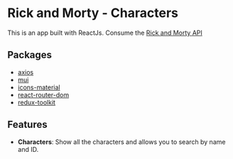 # Rick and Morty - Characters

This is an app built with ReactJs. Consume the [Rick and Morty API](https://rickandmortyapi.com/)

## Packages

- [axios](https://axios-http.com/docs/intro)
- [mui](https://mui.com/material-ui/getting-started/installation/)
- [icons-material](https://mui.com/material-ui/icons/)
- [react-router-dom](https://reactrouter.com/en/main/start/tutorial)
- [redux-toolkit](https://redux-toolkit.js.org/introduction/getting-started)

## Features

- **Characters**: Show all the characters and allows you to search by name and ID.